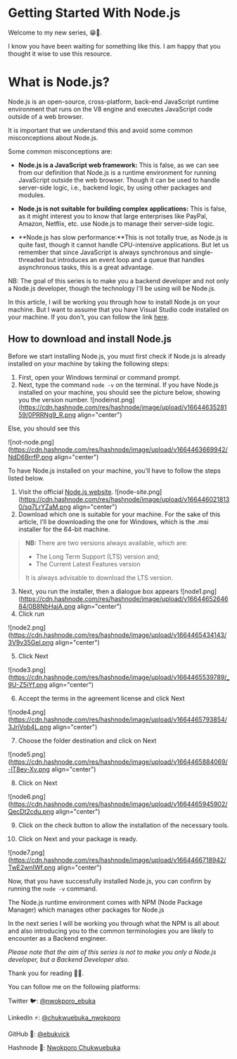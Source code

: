 # Getting Started With Node.js

Welcome to my new series, 😁🙌.

I know you have been waiting for something like this. I am happy that you thought it wise to use this resource.

# What is Node.js?
Node.js is an open-source, cross-platform, back-end JavaScript runtime environment that runs on the V8 engine and executes JavaScript code outside of a web browser.

It is important that we understand this and avoid some common misconceptions about Node.js.

Some common misconceptions are:

- **Node.js is a JavaScript web framework:** This is false, as we can see from our definition that Node.js is a runtime environment for running JavaScript outside the web browser. Though it can be used to handle server-side logic, i.e., backend logic, by using other packages and modules.

- **Node.js is not suitable for building complex applications:** This is false, as it might interest you to know that large enterprises like PayPal, Amazon, Netflix, etc. use Node.js to manage their server-side logic.

- **Node.js has slow performance:**This is not totally true, as Node.js is quite fast, though it cannot handle CPU-intensive applications. But let us remember that since JavaScript is always synchronous and single-threaded but introduces an event loop and a queue that handles asynchronous tasks, this is a great advantage.


NB: The goal of this series is to make you a backend developer and not only a Node.js developer, though the technology I'll be using will be Node.js.


In this article, I will be working you through how to install Node.js on your machine. But I want to assume that you have Visual Studio code installed on your machine. If you don't, you can follow the link [here](https://code.visualstudio.com/docs/setup/windows).

## How to download and install Node.js

Before we start installing Node.js, you must first check if Node.js is already installed on your machine by taking the following steps:
1. First, open your Windows terminal or command prompt.
2. Next, type the command  ```node -v```  on the terminal. If you have Node.js installed on your machine, you should see the picture below, showing you the version number.
![nodeinst.png](https://cdn.hashnode.com/res/hashnode/image/upload/v1664463528159/0PRRNg9_R.png align="center")

Else, you should see this

![not-node.png](https://cdn.hashnode.com/res/hashnode/image/upload/v1664463669942/NdD6BrrfP.png align="center")


To have Node.js installed on your machine, you'll have to follow the steps listed below.

1. Visit the official [Node.js website](https://nodejs.org/en/download/).
![node-site.png](https://cdn.hashnode.com/res/hashnode/image/upload/v1664460218130/sq7LrYZaM.png align="center")
2. Download which one is suitable for your machine. For the sake of this article, I'll be downloading the one for Windows, which is the .msi installer for the 64-bit machine.
>**NB:** There are two versions always available, which are:
>  - The Long Term Support (LTS) version and;
>  - The Current Latest Features version
>
>It is always advisable to download the LTS version.

3. Next, you run the installer, then a dialogue box appears
![node1.png](https://cdn.hashnode.com/res/hashnode/image/upload/v1664465264684/0B8NbHajA.png align="center")
4. Click run

![node2.png](https://cdn.hashnode.com/res/hashnode/image/upload/v1664465434143/3V9v35Gel.png align="center")

5. Click Next 

![node3.png](https://cdn.hashnode.com/res/hashnode/image/upload/v1664465539789/_9U-Z5iYf.png align="center")

6. Accept the terms in the agreement license and click Next

![node4.png](https://cdn.hashnode.com/res/hashnode/image/upload/v1664465793854/3JriVob4L.png align="center")

7. Choose the folder destination and click on Next

![node5.png](https://cdn.hashnode.com/res/hashnode/image/upload/v1664465884069/-lT8ey-Xv.png align="center")

8. Click on Next

![node6.png](https://cdn.hashnode.com/res/hashnode/image/upload/v1664465945902/QecDt2cdu.png align="center")

9. Click on the check button to allow the installation of the necessary tools.

10. Click on Next and your package is ready.

![node7.png](https://cdn.hashnode.com/res/hashnode/image/upload/v1664466718942/TwE2wnIWf.png align="center")

Now, that you have successfully installed Node.js, you can confirm by running the ```node -v``` command. 

The Node.js runtime environment comes with NPM (Node Package Manager) which manages other packages for Node.js

In the next series I will be working you through what the NPM is all about and also introducing you to the common terminologies you are likely to encounter as a Backend engineer.

*Please note that the aim of this series is not to make you only a Node.js developer, but a Backend Developer also.*

Thank you for reading 🙏🙏.

You can follow me on the following platforms:

Twitter 🐦: [@nwokporo_ebuka](https://twitter.com/@nwokporo_ebuka)

LinkedIn ⚡: [@chukwuebuka_nwokporo](https://www.linkedin.com/in/chukwuebuka-nwokporo-018a98175/)

GitHub 🚀: [@ebukvick](https://github.com/Chukwuebuka2)

Hashnode 📗: [Nwokporo Chukwuebuka](@codeDaddy)







